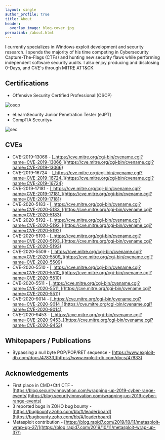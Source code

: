 ```yaml
---
layout: single
author_profile: true
title: About
header:
  overlay_image: blog-cover.jpg
permalink: /about.html
---
```


I currently specializes in Windows exploit development and security research. I spends the majority of his time competing in Cybersecurity Capture-The-Flags (CTFs) and hunting new security flaws while performing independent software security audits. I also enjoy producing and disclosing 0-Days, and CVE's through MITRE ATT&CK


Certifications
---

- Offensive Security Certified Professional (OSCP)

![oscp](https://raw.githubusercontent.com/FULLSHADE/FULLSHADE.github.io/master/static/img/_posts/cert-oscp.png)

- eLearnSecurity Junior Penetration Tester (eJPT)
- CompTIA Security+

![sec](https://raw.githubusercontent.com/FULLSHADE/FULLSHADE.github.io/master/images/sse.png)

CVEs
---

- CVE-2019-13066 - [_https://cve.mitre.org/cgi-bin/cvename.cgi?name=CVE-2019-13066_](https://cve.mitre.org/cgi-bin/cvename.cgi?name=CVE-2019-13066)
- CVE-2019-16724 - [_https://cve.mitre.org/cgi-bin/cvename.cgi?name=CVE-2019-16724_](https://cve.mitre.org/cgi-bin/cvename.cgi?name=CVE-2019-16724)
- CVE-2019-17181 - [_https://cve.mitre.org/cgi-bin/cvename.cgi?name=CVE-2019-17181_](https://cve.mitre.org/cgi-bin/cvename.cgi?name=CVE-2019-17181)
- CVE-2020-5183 - [_https://cve.mitre.org/cgi-bin/cvename.cgi?name=CVE-2020-5183_](https://cve.mitre.org/cgi-bin/cvename.cgi?name=CVE-2020-5183)
- CVE-2020-5192 - [_https://cve.mitre.org/cgi-bin/cvename.cgi?name=CVE-2020-5192_](https://cve.mitre.org/cgi-bin/cvename.cgi?name=CVE-2020-5192)
- CVE-2020-5193 - [_https://cve.mitre.org/cgi-bin/cvename.cgi?name=CVE-2020-5193_](https://cve.mitre.org/cgi-bin/cvename.cgi?name=CVE-2020-5193)
- CVE-2020-5509 - [_https://cve.mitre.org/cgi-bin/cvename.cgi?name=CVE-2020-5509_](https://cve.mitre.org/cgi-bin/cvename.cgi?name=CVE-2020-5509)
- CVE-2020-5510 - [_https://cve.mitre.org/cgi-bin/cvename.cgi?name=CVE-2020-5510_](https://cve.mitre.org/cgi-bin/cvename.cgi?name=CVE-2020-5510)
- CVE-2020-5511 - [_https://cve.mitre.org/cgi-bin/cvename.cgi?name=CVE-2020-5511_](https://cve.mitre.org/cgi-bin/cvename.cgi?name=CVE-2020-5511)
- CVE-2020-9014 - [_https://cve.mitre.org/cgi-bin/cvename.cgi?name=CVE-2020-9014_](https://cve.mitre.org/cgi-bin/cvename.cgi?name=CVE-2020-9014)
- CVE-2020-9453 - [_https://cve.mitre.org/cgi-bin/cvename.cgi?name=CVE-2020-9453_](https://cve.mitre.org/cgi-bin/cvename.cgi?name=CVE-2020-9453)

Whitepapers / Publications
---

- Bypassing a null byte POP/POP/RET sequence - [https://www.exploit-db.com/docs/47833](https://www.exploit-db.com/docs/47833)


Acknowledgements
---

- First place in CMD+Ctrl CTF - [https://blog.securityinnovation.com/wrapping-up-2019-cyber-range-events](https://blog.securityinnovation.com/wrapping-up-2019-cyber-range-events)
- 3 reported bugs in ZOHO bug bounty - [https://bugbounty.zoho.com/bb/#/leaderboard](https://bugbounty.zoho.com/bb/#/leaderboard)
- Metasploit contribution - [https://blog.rapid7.com/2019/10/11/metasploit-wrap-up-37/](https://blog.rapid7.com/2019/10/11/metasploit-wrap-up-37/)
